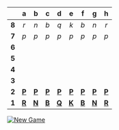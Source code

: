 |     |  a  |  b  |  c  |  d  |  e  |  f  |  g  |  h  |
|:---:|:---:|:---:|:---:|:---:|:---:|:---:|:---:|:---:|
|  **8**  |  _r_  |  _n_  |  _b_  |  _q_  |  _k_  |  _b_  |  _n_  |  _r_  |
|  **7**  |  _p_  |  _p_  |  _p_  |  _p_  |  _p_  |  _p_  |  _p_  |  _p_  |
|  **6**  |     |     |     |     |     |     |     |     |
|  **5**  |     |     |     |     |     |     |     |     |
|  **4**  |     |     |     |     |     |     |     |     |
|  **3**  |     |     |     |     |     |     |     |     |
|  **2**  |  [**P**](https://readme-chess.azurewebsites.net/select?square=a2)  |  [**P**](https://readme-chess.azurewebsites.net/select?square=b2)  |  [**P**](https://readme-chess.azurewebsites.net/select?square=c2)  |  [**P**](https://readme-chess.azurewebsites.net/select?square=d2)  |  [**P**](https://readme-chess.azurewebsites.net/select?square=e2)  |  [**P**](https://readme-chess.azurewebsites.net/select?square=f2)  |  [**P**](https://readme-chess.azurewebsites.net/select?square=g2)  |  [**P**](https://readme-chess.azurewebsites.net/select?square=h2)  |
|  **1**  |  [**R**](https://github.com/grim-kalman)  |  [**N**](https://readme-chess.azurewebsites.net/select?square=b1)  |  [**B**](https://github.com/grim-kalman)  |  [**Q**](https://github.com/grim-kalman)  |  [**K**](https://github.com/grim-kalman)  |  [**B**](https://github.com/grim-kalman)  |  [**N**](https://readme-chess.azurewebsites.net/select?square=g1)  |  [**R**](https://github.com/grim-kalman)  |

[![New Game](https://img.shields.io/badge/new_game-4CAF50)](https://readme-chess.azurewebsites.net/api/chess/new)